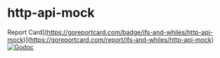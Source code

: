 # http-api-mock

Report Card](https://goreportcard.com/badge/ifs-and-whiles/http-api-mock)](https://goreportcard.com/report/ifs-and-whiles/http-api-mock)
[![Godoc](http://img.shields.io/badge/godoc-reference-blue.svg?style=flat)](https://godoc.org/github.com/ifs-and-whiles/http-api-mock)